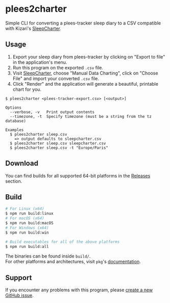 # plees2charter

Simple CLI for converting a plees-tracker sleep diary to a CSV compatible with Kizari's [SleepCharter](https://sleepcharter.z13.web.core.windows.net/).

## Usage
1. Export your sleep diary from plees-tracker by clicking on "Export to file" in the application's menu.
2. Run this program on the exported `.csv` file.
3. Visit [SleepCharter](https://sleepcharter.z13.web.core.windows.net/), choose "Manual Data Charting", click on "Choose File" and import your converted `.csv` file.
4. Click "Render" and the application will generate a beautiful, printable chart for you.

```
$ plees2charter <plees-tracker-export.csv> [<output>]

Options
  --verbose, -v   Print output contents
  --timezone, -t  Specify timezone (must be a string from the tz database)

Examples
  $ plees2charter sleep.csv
    => output defaults to sleepcharter.csv
  $ plees2charter sleep.csv sleepcharter.csv
  $ plees2charter sleep.csv -t "Europe/Paris"
```

## Download
You can find builds for all supported 64-bit platforms in the [Releases](https://github.com/quinn-dev/plees2charter/releases) section.

## Build
```bash
# For Linux (x64)
$ npm run build:linux
# For macOS (x64)
$ npm run build:macOS
# For Windows (x64)
$ npm run build:win

# Build executables for all of the above platforms
$ npm run build:all
```

The binaries can be found inside `build/`.  
For other platforms and architectures, visit `pkg`'s [documentation](https://github.com/vercel/pkg#targets).

## Support
If you encounter any problems with this program, please [create a new GitHub issue](https://github.com/quinn-dev/plees2charter/issues/new/choose).